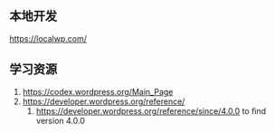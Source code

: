 
## 本地开发
   https://localwp.com/

## 学习资源
1. https://codex.wordpress.org/Main_Page
2. https://developer.wordpress.org/reference/
   1. https://developer.wordpress.org/reference/since/4.0.0 to find version 4.0.0

   